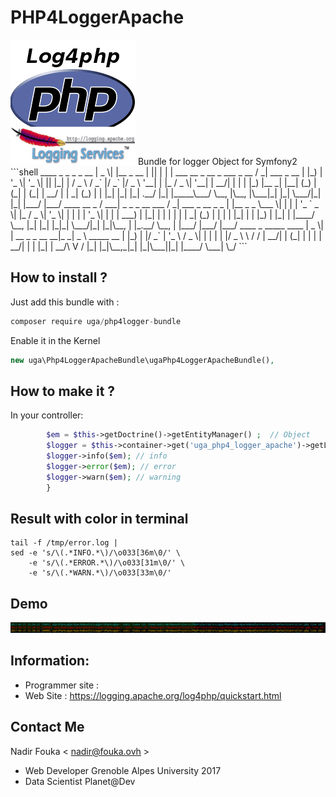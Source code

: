# PHP4LoggerApache
<img src="https://github.com/nfouka/PHP4LoggerApache/blob/master/log4php.png?raw=true" />
Bundle for logger Object for Symfony2 
```shell
 ____  _           _  _   _                                   __            
|  _ \| |__  _ __ | || | | |    ___   __ _  __ _  ___ _ __   / _| ___  _ __ 
| |_) | '_ \| '_ \| || |_| |   / _ \ / _` |/ _` |/ _ \ '__| | |_ / _ \| '__|
|  __/| | | | |_) |__   _| |__| (_) | (_| | (_| |  __/ |    |  _| (_) | |   
|_|   |_| |_| .__/   |_| |_____\___/ \__, |\__, |\___|_|    |_|  \___/|_|   
            |_|                      |___/ |___/                            
 ____                   __                     _           
/ ___| _   _ _ __ ___  / _| ___  _ __  _   _  | |__  _   _ 
\___ \| | | | '_ ` _ \| |_ / _ \| '_ \| | | | | '_ \| | | |
 ___) | |_| | | | | | |  _| (_) | | | | |_| | | |_) | |_| |
|____/ \__, |_| |_| |_|_|  \___/|_| |_|\__, | |_.__/ \__, |
       |___/                           |___/         |___/ 
 ____  _                 _____ ____             
|  _ \| | __ _ _ __   __|_   _|  _ \  _____   __
| |_) | |/ _` | '_ \ / _ \| | | | | |/ _ \ \ / /
|  __/| | (_| | | | |  __/| | | |_| |  __/\ V / 
|_|   |_|\__,_|_| |_|\___||_| |____/ \___| \_/  
```


How to install ?
----------------

Just add this bundle with  : 

```js
composer require uga/php4logger-bundle
```
Enable it in the Kernel

```php
new uga\Php4LoggerApacheBundle\ugaPhp4LoggerApacheBundle(),
```

How to make it  ?
------------

In your controller:
```php
        $em = $this->getDoctrine()->getEntityManager() ;  // Object 
        $logger = $this->container->get('uga_php4_logger_apache')->getLogger() ; 
        $logger->info($em); // info
        $logger->error($em); // error
        $logger->warn($em); // warning
        }

```

Result with color in terminal 
-------------------------
```shell
tail -f /tmp/error.log |
sed -e 's/\(.*INFO.*\)/\o033[36m\0/' \
    -e 's/\(.*ERROR.*\)/\o033[31m\0/' \
    -e 's/\(.*WARN.*\)/\o033[33m\0/'

```

Demo 
----
<img src="https://github.com/nfouka/PHP4LoggerApache/blob/master/demo.png?raw=true" />


Information:
------------

* Programmer site : 
* Web Site  : https://logging.apache.org/log4php/quickstart.html


Contact Me
----------
Nadir Fouka < nadir@fouka.ovh > 
* Web Developer Grenoble Alpes University 2017
* Data Scientist Planet@Dev
